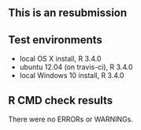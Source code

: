 This is an resubmission
---------------------------------

## Test environments
* local OS X install, R 3.4.0
* ubuntu 12.04 (on travis-ci), R 3.4.0
* local Windows 10 install, R 3.4.0

## R CMD check results
There were no ERRORs or WARNINGs.

